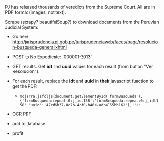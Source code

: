 PJ has released thousands of veredicts from the Supreme Court. All are in PDF
format (images, not text).

Scrape (scrapy? beautifulSoup?) to download documents from the Peruvian
Judicial System:

* Go here <http://jurisprudencia.pj.gob.pe/jurisprudenciaweb/faces/page/resolucion-busqueda-general.xhtml>
* POST to No Expediente: '000001-2013'
* GET results. Get **idt** and **uuid** values for each result (from button 
  "Ver Resolución").
* For each result, replace the **idt** and **uuid** in **their** javascript
  function to get the PDF:

    * ``mojarra.jsfcljs(document.getElementById('formBusqueda'),{'formBusqueda:repeat:0:j_idt158':'formBusqueda:repeat:0:j_idt158','uuid':'47cd6b37-8c7b-4cd0-b46a-adb4755bb161'},'');``

* OCR PDF
* add to database
* profit
